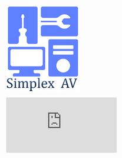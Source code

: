 ![simplex_av_logo](./simplex_av_logo_200x233.png)


![Static Badge](https://img.shields.io/badge/Licenza-https%3A%2F%2Fgithub.com%2FMassimilianoBassanetti%2FSimplexAv%2Fblob%2Fmaster%2FLICENSE.txt)

